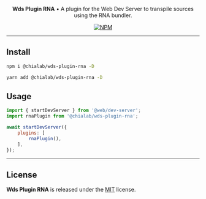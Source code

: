 <p align="center">
    <strong>Wds Plugin RNA</strong> • A plugin for the Web Dev Server to transpile sources using the RNA bundler.
</p>

<p align="center">
    <a href="https://www.npmjs.com/package/@chialab/wds-plugin-rna"><img alt="NPM" src="https://img.shields.io/npm/v/@chialab/wds-plugin-rna.svg?style=flat-square"></a>
</p>

---

## Install

```sh
npm i @chialab/wds-plugin-rna -D
```

```sh
yarn add @chialab/wds-plugin-rna -D
```

## Usage

```js
import { startDevServer } from '@web/dev-server';
import rnaPlugin from '@chialab/wds-plugin-rna';

await startDevServer({
    plugins: [
        rnaPlugin(),
    ],
});
```

---

## License

**Wds Plugin RNA** is released under the [MIT](https://github.com/chialab/rna/blob/main/packages/wds-plugin-rna/LICENSE) license.
